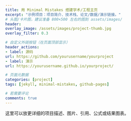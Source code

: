 ```yaml
---
title: 用 Minimal Mistakes 搭建学术/工程主页
excerpt: "示例项目：项目简介、技术栈、论文/数据/演示链接。"
# 头图/卡片图，建议准备 800×500 左右的图到 assets/images/
header:
overlay_image: /assets/images/project-thumb.jpg
overlay_filter: 0.3

# 自定义外链按钮（在页面顶部显示）
header_actions:
- label: 源码
url: https://github.com/yourusername/yourproject
- label: 演示
url: https://yourusername.github.io/yourproject/

# 页面元数据
categories: [project]
tags: [jekyll, minimal-mistakes, github-pages]

# 若需要评论
comments: true
---
```


这里可以放更详细的项目描述、图片、引用、公式或结果图表。
